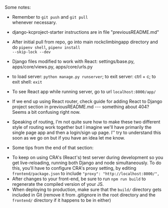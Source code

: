 Some notes:

- Remember to <code>git push</code> and <code>git pull </code>whenever necessary.

- django-kcproject-starter instructions are in file "previousREADME.md"

- After initial pull from repo, go into main rockclimbingapp directory and do <code>pipenv shell</code>, <code>pipenv install --skip-lock --dev</code>

- Django files modified to work with React: settings/base.py, apps/core/views.py, apps/core/urls.py

- to load server: <code>python manage.py runserver</code>; to exit server: ctrl + c; to exit shell: <code>exit</code>

- To see React app while running server, go to url `localhost:8000/app/`

- If we end up using React router, check guide for adding React to Django project section in previousREADME.md --- something about 404? Seems a bit confusing right now.

- Speaking of routing, I'm not quite sure how to make these two different style of routing work together but I imagine we'll have primarily the single page app and then a login/sign up page. I'' try to understand this soon as we go on but if you have an idea let me know.

- Some tips from the end of that section: 
* To keep on using CRA's (React's) test server during development so you get
  live-reloading, running both Django and node simultaneously. To do this,
  you'll have to configure CRA's proxy setting, by editing
  `frontend/package.json` to include `"proxy": "http://localhost:8000/",` 
* After changes to your front-end, be sure to run `npm run build` to regenerate
  the compiled version of your JS.
* When deploying to production, make sure that the `build/` directory gets
  included in Git (remove it from .gitignore in the root directory and the
  `frontend/` directory if it happens to be in either)